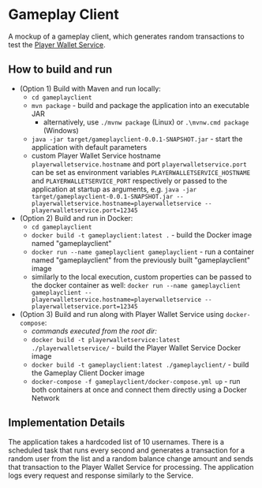 # Gameplay Client

A mockup of a gameplay client, which generates random transactions to test the
[Player Wallet Service](../playerwalletservice/README.md).

## How to build and run

* (Option 1) Build with Maven and run locally:
  * `cd gameplayclient`
  * `mvn package` - build and package the application into an executable JAR
    * alternatively, use `./mvnw package` (Linux) or `.\mvnw.cmd package` (Windows)
  * `java -jar target/gameplayclient-0.0.1-SNAPSHOT.jar` - start the application with default parameters
  * custom Player Wallet Service hostname `playerwalletservice.hostname` and port `playerwalletservice.port` can be set
  as environment variables `PLAYERWALLETSERVICE_HOSTNAME` and `PLAYERWALLETSERVICE_PORT` respectively or passed to the
  application at startup as arguments, e.g. `java -jar target/gameplayclient-0.0.1-SNAPSHOT.jar
  --playerwalletservice.hostname=playerwalletservice --playerwalletservice.port=12345`
* (Option 2) Build and run in Docker:
  * `cd gameplayclient`
  * `docker build -t gameplayclient:latest .` - build the Docker image named "gameplayclient"
  * `docker run --name gameplayclient gameplayclient` - run a container named "gameplayclient" from the previously built
  "gameplayclient" image
  * similarly to the local execution, custom properties can be passed to the docker container as well:
  `docker run --name gameplayclient gameplayclient --playerwalletservice.hostname=playerwalletservice
  --playerwalletservice.port=12345`
* (Option 3) Build and run along with Player Wallet Service using `docker-compose`:
  * _commands executed from the root dir:_
  * `docker build -t playerwalletservice:latest ./playerwalletservice/` - build the Player Wallet
  Service Docker image
  * `docker build -t gameplayclient:latest ./gameplayclient/` - build the Gameplay Client Docker
  image
  * `docker-compose -f gameplayclient/docker-compose.yml up` - run both containers at once and
  connect them directly using a Docker Network

## Implementation Details

The application takes a hardcoded list of 10 usernames. There is a scheduled task that runs every second and generates a
transaction for a random user from the list and a random balance change amount and sends that transaction to the Player
Wallet Service for processing. The application logs every request and response similarly to the Service.